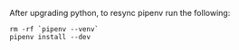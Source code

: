 After upgrading python, to resync pipenv run the following:
```
rm -rf `pipenv --venv`
pipenv install --dev
```